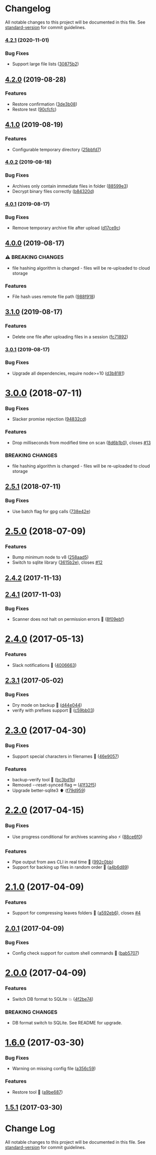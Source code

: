 # Changelog

All notable changes to this project will be documented in this file. See [standard-version](https://github.com/conventional-changelog/standard-version) for commit guidelines.

### [4.2.1](https://github.com/avaly/backup-to-cloud/compare/v4.2.0...v4.2.1) (2020-11-01)


### Bug Fixes

* Support large file lists ([30875b2](https://github.com/avaly/backup-to-cloud/commit/30875b2))

## [4.2.0](https://github.com/avaly/backup-to-cloud/compare/v4.1.0...v4.2.0) (2019-08-28)


### Features

* Restore confirmation ([3de3b08](https://github.com/avaly/backup-to-cloud/commit/3de3b08))
* Restore test ([90cfcfc](https://github.com/avaly/backup-to-cloud/commit/90cfcfc))

## [4.1.0](https://github.com/avaly/backup-to-cloud/compare/v4.0.2...v4.1.0) (2019-08-19)


### Features

* Configurable temporary directory ([25bbfd7](https://github.com/avaly/backup-to-cloud/commit/25bbfd7))

### [4.0.2](https://github.com/avaly/backup-to-cloud/compare/v4.0.1...v4.0.2) (2019-08-18)


### Bug Fixes

* Archives only contain immediate files in folder ([88599e3](https://github.com/avaly/backup-to-cloud/commit/88599e3))
* Decrypt binary files correctly ([b84320d](https://github.com/avaly/backup-to-cloud/commit/b84320d))

### [4.0.1](https://github.com/avaly/backup-to-cloud/compare/v4.0.0...v4.0.1) (2019-08-17)


### Bug Fixes

* Remove temporary archive file after upload ([d17ce9c](https://github.com/avaly/backup-to-cloud/commit/d17ce9c))

## [4.0.0](https://github.com/avaly/backup-to-cloud/compare/v3.1.0...v4.0.0) (2019-08-17)


### ⚠ BREAKING CHANGES

* file hashing algorithm is changed - files will be
re-uploaded to cloud storage

### Features

* File hash uses remote file path ([988f918](https://github.com/avaly/backup-to-cloud/commit/988f918))

## [3.1.0](https://github.com/avaly/backup-to-cloud/compare/v3.0.1...v3.1.0) (2019-08-17)


### Features

* Delete one file after uploading files in a session ([fc71892](https://github.com/avaly/backup-to-cloud/commit/fc71892))

### [3.0.1](https://github.com/avaly/backup-to-cloud/compare/v3.0.0...v3.0.1) (2019-08-17)


### Bug Fixes

* Upgrade all dependencies, require node>=10 ([d3b8181](https://github.com/avaly/backup-to-cloud/commit/d3b8181))

<a name="3.0.0"></a>
# [3.0.0](https://github.com/avaly/backup-to-cloud/compare/v2.5.1...v3.0.0) (2018-07-11)


### Bug Fixes

* Slacker promise rejection ([94832cd](https://github.com/avaly/backup-to-cloud/commit/94832cd))


### Features

* Drop milliseconds from modified time on scan ([8d6b1b0](https://github.com/avaly/backup-to-cloud/commit/8d6b1b0)), closes [#13](https://github.com/avaly/backup-to-cloud/issues/13)


### BREAKING CHANGES

* file hashing algorithm is changed - files will be
re-uploaded to cloud storage



<a name="2.5.1"></a>
## [2.5.1](https://github.com/avaly/backup-to-cloud/compare/v2.5.0...v2.5.1) (2018-07-11)


### Bug Fixes

* Use batch flag for gpg calls ([738e42e](https://github.com/avaly/backup-to-cloud/commit/738e42e))



<a name="2.5.0"></a>
# [2.5.0](https://github.com/avaly/backup-to-cloud/compare/v2.4.2...v2.5.0) (2018-07-09)


### Features

* Bump minimum node to v8 ([258aad5](https://github.com/avaly/backup-to-cloud/commit/258aad5))
* Switch to sqlite library ([3615b2e](https://github.com/avaly/backup-to-cloud/commit/3615b2e)), closes [#12](https://github.com/avaly/backup-to-cloud/issues/12)



<a name="2.4.2"></a>
## [2.4.2](https://github.com/avaly/backup-to-cloud/compare/v2.4.1...v2.4.2) (2017-11-13)



<a name="2.4.1"></a>
## [2.4.1](https://github.com/avaly/backup-to-cloud/compare/v2.4.0...v2.4.1) (2017-11-03)


### Bug Fixes

* Scanner does not halt on permission errors :bug: ([8f09ebf](https://github.com/avaly/backup-to-cloud/commit/8f09ebf))



<a name="2.4.0"></a>
# [2.4.0](https://github.com/avaly/backup-to-cloud/compare/v2.3.1...v2.4.0) (2017-05-13)


### Features

* Slack notifications :tada: ([4006663](https://github.com/avaly/backup-to-cloud/commit/4006663))



<a name="2.3.1"></a>
## [2.3.1](https://github.com/avaly/backup-to-cloud/compare/v2.3.0...v2.3.1) (2017-05-02)


### Bug Fixes

* Dry mode on backup :bug: ([d44e044](https://github.com/avaly/backup-to-cloud/commit/d44e044))
* verify with prefixes support :bug: ([c59bb03](https://github.com/avaly/backup-to-cloud/commit/c59bb03))



<a name="2.3.0"></a>
# [2.3.0](https://github.com/avaly/backup-to-cloud/compare/v2.2.0...v2.3.0) (2017-04-30)


### Bug Fixes

* Support special characters in filenames :truck: ([46e9057](https://github.com/avaly/backup-to-cloud/commit/46e9057))


### Features

* backup-verify tool :wrench: ([bc3bd1b](https://github.com/avaly/backup-to-cloud/commit/bc3bd1b))
* Removed --reset-synced flag :heavy_minus_sign: ([41f32f5](https://github.com/avaly/backup-to-cloud/commit/41f32f5))
* Upgrade better-sqlite3 :arrow_up: ([f79d959](https://github.com/avaly/backup-to-cloud/commit/f79d959))



<a name="2.2.0"></a>
# [2.2.0](https://github.com/avaly/backup-to-cloud/compare/v2.1.0...v2.2.0) (2017-04-15)


### Bug Fixes

* Use progress conditional for archives scanning also :zap: ([88ce6f0](https://github.com/avaly/backup-to-cloud/commit/88ce6f0))


### Features

* Pipe output from aws CLI in real time :lipstick: ([992c0bb](https://github.com/avaly/backup-to-cloud/commit/992c0bb))
* Support for backing up files in random order :tada: ([a4b6d89](https://github.com/avaly/backup-to-cloud/commit/a4b6d89))



<a name="2.1.0"></a>
# [2.1.0](https://github.com/avaly/backup-to-cloud/compare/v2.0.1...v2.1.0) (2017-04-09)


### Features

* Support for compressing leaves folders :tada: ([a592eb6](https://github.com/avaly/backup-to-cloud/commit/a592eb6)), closes [#4](https://github.com/avaly/backup-to-cloud/issues/4)



<a name="2.0.1"></a>
## [2.0.1](https://github.com/avaly/backup-to-cloud/compare/v2.0.0...v2.0.1) (2017-04-09)


### Bug Fixes

* Config check support for custom shell commands :bug: ([bab5707](https://github.com/avaly/backup-to-cloud/commit/bab5707))



<a name="2.0.0"></a>
# [2.0.0](https://github.com/avaly/backup-to-cloud/compare/v1.6.0...v2.0.0) (2017-04-09)


### Features

* Switch DB format to SQLite :boom: ([4f2be74](https://github.com/avaly/backup-to-cloud/commit/4f2be74))


### BREAKING CHANGES

* DB format switch to SQLite. See README for upgrade.



<a name="1.6.0"></a>
# [1.6.0](https://github.com/avaly/backup-to-cloud/compare/v1.5.0...v1.6.0) (2017-03-30)


### Bug Fixes

* Warning on missing config file ([a356c59](https://github.com/avaly/backup-to-cloud/commit/a356c59))


### Features

* Restore tool :tada: ([a9be687](https://github.com/avaly/backup-to-cloud/commit/a9be687))



<a name="1.5.1"></a>
## [1.5.1](https://github.com/avaly/backup-to-cloud/compare/v1.5.0...v1.5.1) (2017-03-30)



# Change Log

All notable changes to this project will be documented in this file. See [standard-version](https://github.com/conventional-changelog/standard-version) for commit guidelines.
